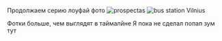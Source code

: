---
---
Продолжаем серию лоуфай фото
![prospectas]({{site.url}}/assets/images/prospectas.jpg)
![bus station Vilnius]({{site.url}}/assets/images/bus_station.jpg)

Фотки больше, чем выглядят в таймалйне
Я пока не сделал попап зум тут